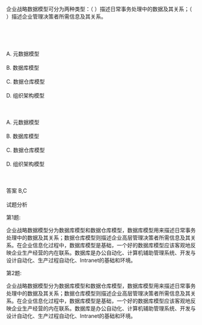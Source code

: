 <div class="detail lh2">企业战略数据模型可分为两种类型：（  ）描述日常事务处理中的数据及其关系；（  ）描述企业管理决策者所需信息及其关系。
<p><br/></p><br/><br/>A. 元数据模型<br/><br/>B. 数据库模型<br/><br/>C. 数据仓库模型<br/><br/>D. 组织架构模型<br/><br/><br/><br/>A. 元数据模型<br/><br/>B. 数据库模型<br/><br/>C. 数据仓库模型<br/><br/>D. 组织架构模型<br/><br/><br/><br/>答案 B,C<br/><br/>试题分析<br/><p>第1题:</p><p>
企业战略数据模型分为数据库模型和数据仓库模型，数据库模型用来描述日常事务处理中的数据及其关系；数据仓库模型则描述企业高层管理决策者所需信息及其关系。在企业信息化过程中，数据库模型是基础，一个好的数据库模型应该客观地反映企业生产经营的内在联系。数据库是办公自动化、计算机辅助管理系统、开发与设计自动化、生产过程自动化、Intranet的基础和环境。
</p><p>第2题:</p><p>
企业战略数据模型分为数据库模型和数据仓库模型，数据库模型用来描述日常事务处理中的数据及其关系；数据仓库模型则描述企业高层管理决策者所需信息及其关系。在企业信息化过程中，数据库模型是基础，一个好的数据库模型应该客观地反映企业生产经营的内在联系。数据库是办公自动化、计算机辅助管理系统、开发与设计自动化、生产过程自动化、Intranet的基础和环境。
</p><p></p></div>